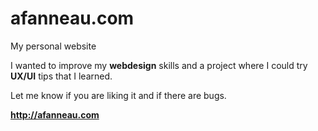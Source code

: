 # afanneau.com
My personal website

I wanted to improve my **webdesign** skills and a project where I could try **UX/UI** tips that I learned.

Let me know if you are liking it and if there are bugs.

**http://afanneau.com**
